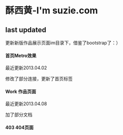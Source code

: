 酥西黄-I'm suzie.com 
===================================

last updated
------------------

更新新版作品展示页面im目录下，借鉴了bootstrap了：）


#### 首页Metro效果

最近更新2013.04.02

修改了部分连接，更新了首页标签

#### Work 作品页面

最近更新2013.04.08

加了部分文档

#### 403 404页面



